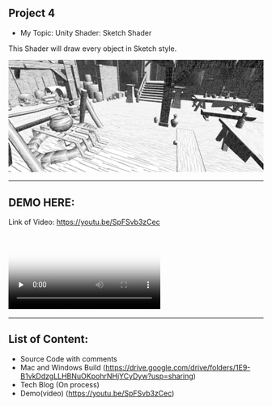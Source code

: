 Project 4
-------------------------------------------------------------

- My Topic: Unity Shader: Sketch Shader

This Shader will draw every object in Sketch style.

![](https://github.com/dgm6410/research-project-4-chenlifan250/raw/master/sketchScene.jpg)

-------------------------------------------------------------

DEMO HERE:
-------------------------------------------------------------
Link of Video: https://youtu.be/SpFSvb3zCec

<video id="video" controls="" preload="none" poster="https://github.com/dgm6410/research-project-4-chenlifan250/raw/master/sketchScene.jpg">
<source id="mp4" src="https://youtu.be/SpFSvb3zCec" type="video/mp4">
</video>

-------------------------------------------------------------

List of Content:
-------------------------------------------------------------
- Source Code with comments
- Mac and Windows Build
  (https://drive.google.com/drive/folders/1E9-B1vkDdzgLLHBNuOKpohrNHjYCyDyw?usp=sharing)
- Tech Blog (On process) 
- Demo(video) 
  (https://youtu.be/SpFSvb3zCec) 
